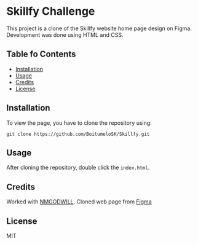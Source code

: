 # Skillfy Challenge

This project is a clone of the Skillfy website home page design on Figma. Development was done using HTML and CSS.

## Table fo Contents 
- [Installation](#installation)
- [Usage](#usage)
- [Credits](#credits)
- [License](#license)

## Installation 
To view the page, you have to clone the repository using: 

```shell
git clone https://github.com/BoitumeloSK/Skillfy.git
```

## Usage
After cloning the repository, double click the `index.html`.

## Credits 
Worked with [NMGODWILL](https://github.com/nmgodwill). Cloned web page from [Figma](https://www.figma.com/)

## License
MIT
